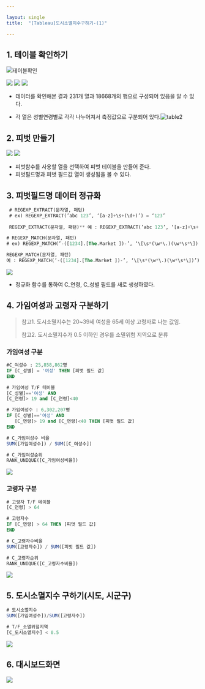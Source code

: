 ```yaml
---

layout: single
title:  "[Tableau]도시소멸지수구하기-(1)"

---
```


## 1. 테이블 확인하기 

![테이블확인](../images/2022-11-29-도시소멸지수/테이블확인-9710506.png)

<img src='images/2022-11-29-도시소멸지수/테이블확인.png'> 
<img src="https://kgyeonn/kgyeonn.github.io/images/2022-11-29-project01/table2.png">


<img src='././images/2022-11-29-도시소멸지수/테이블확인2.png?raw=true'>


- 데이터를 확인해본 결과 231개 열과 18668개의 행으로 구성되어 있음을 알 수 있다.


- 각 열은 성별연령별로 각각 나누어져서 측정값으로 구분되어 있다.![table2](../images/2022-11-29-도시소멸지수/table2.png)

## 2. 피벗 만들기

<img src='images/2022-11-29-도시소멸지수/피벗만들기.png?raw=true'>
<img src='images/2022-11-29-도시소멸지수/피벗테이블생성.png?raw=true'>

- 피벗함수를 사용할 열을 선택하여 피벗 테이블을 만들어 준다.
- 피벗필드명과 피벗 필드값 열이 생성됨을 볼 수 있다.

## 3. 피벗필드명 데이터 정규화

```sql
 # REGEXP_EXTRACT(문자열, 패턴) 
 # ex) REGEXP_EXTRACT(’abc 123’, ‘[a-z]+\s+(\d+)’) = ‘123’
 
 REGEXP_EXTRACT(문자열, 패턴)** 예 : REGEXP_EXTRACT(’abc 123’, ‘[a-z]+\s+(\d+)’) = ‘123’
```

```sql
# REGEXP_MATCH(문자열, 패턴) 
# ex) REGEXP_MATCH(’-([1234].[The.Market ])-’, ‘\[\s*(\w*\.)(\w*\s*\])’) = true

REGEXP_MATCH(문자열, 패턴)
예 : REGEXP_MATCH(’-([1234].[The.Market ])-’, ‘\[\s*(\w*\.)(\w*\s*\])’) = true
```

<img src='./images/2022-11-29-도시소멸지수/연령성별생성.png?raw=true'>

- 정규화 함수를 통하여 C_연령, C_성별 필드를 새로 생성하였다. 

## 4. 가임여성과 고령자 구분하기

> 참고1. 도시소멸지수는 20~39세 여성을 65세 이상 고령자로 나눈 값임.
>
> 참고2. 도시소멸지수가 0.5 이하인 경우를 소멸위험 지역으로 분류

### 가임여성 구분

```sql
#C_여성수 : 25,858,862명
IF [C_성별] = '여성' THEN [피벗 필드 값]
END

# 가임여성 T/F 테이블
[C_성별]=='여성' AND
[C_연령]> 19 and [C_연령]<40

# 가임여성수 : 6,302,207명
IF [C_성별]=='여성' AND
   [C_연령]> 19 and [C_연령]<40 THEN [피벗 필드 값]
END

# C_가임여성수 비율
SUM([가임여성수]) / SUM([C_여성수])

# C_가임여성순위
RANK_UNIQUE([C_가임여성비율])

```
<img src='./images/2022-11-29-도시소멸지수/가임여성비율.png?raw=true'>

### 고령자 구분

```sql
# 고령자 T/F 테이블
[C_연령] > 64

# 고령자수 
IF [C_연령] > 64 THEN [피벗 필드 값]
END

# C_고령자수비율
SUM([고령자수]) / SUM([피벗 필드 값])

# C_고령자순위
RANK_UNIQUE([C_고령자수비율])
```

<img src='./images/2022-11-29-도시소멸지수/고령자비율.png?raw=true'>


## 5. 도시소멸지수 구하기(시도, 시군구)

```sql
# 도시소멸지수 
SUM([가임여성수])/SUM([고령자수])

# T/F_소멸위험지역
[C_도시소멸지수] < 0.5
```
<img src='./images/2022-11-29-도시소멸지수/소멸위험지역.gif?raw=true'>

## 6. 대시보드화면

<img src='./images/2022-11-29-도시소멸지수/도시소멸지수대시보드.png?raw=true'>